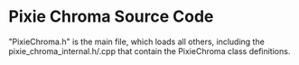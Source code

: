 # Pixie Chroma Source Code

"PixieChroma.h" is the main file, which loads all others, including the pixie_chroma_internal.h/.cpp that contain the PixieChroma class definitions.
